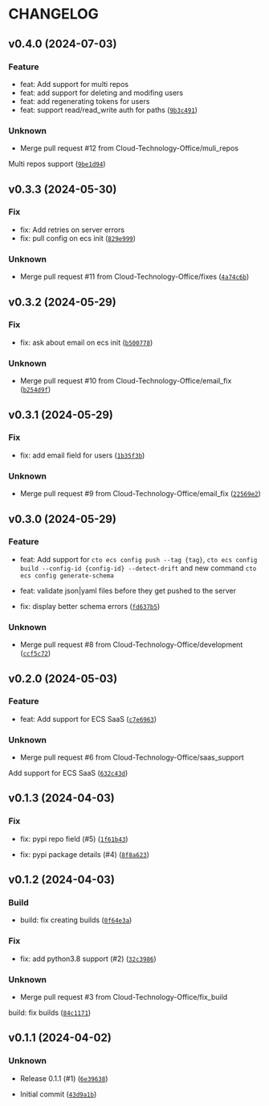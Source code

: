 # CHANGELOG



## v0.4.0 (2024-07-03)

### Feature

* feat: Add support for multi repos
* feat: add support for deleting and modifing users
* feat: add regenerating tokens for users
* feat: support read/read_write auth for paths ([`9b3c491`](https://github.com/Cloud-Technology-Office/cto-cli/commit/9b3c491386f16cd3eca4194c121a48ff76560fb3))

### Unknown

* Merge pull request #12 from Cloud-Technology-Office/muli_repos

Multi repos support ([`9be1d94`](https://github.com/Cloud-Technology-Office/cto-cli/commit/9be1d94fb0ea3be66d1426eaa5e2cfa01a93972b))


## v0.3.3 (2024-05-30)

### Fix

* fix: Add retries on server errors
* fix: pull config on ecs init ([`829e999`](https://github.com/Cloud-Technology-Office/cto-cli/commit/829e999057895c6cd60c26ede50d3cefbb2fd4c7))

### Unknown

* Merge pull request #11 from Cloud-Technology-Office/fixes ([`4a74c6b`](https://github.com/Cloud-Technology-Office/cto-cli/commit/4a74c6b0e8ce89b61f1ea0ea6d11fff6de23f785))


## v0.3.2 (2024-05-29)

### Fix

* fix: ask about email on ecs init ([`b500778`](https://github.com/Cloud-Technology-Office/cto-cli/commit/b5007785ef71d8b74a0d160487ce33615d32e3fe))

### Unknown

* Merge pull request #10 from Cloud-Technology-Office/email_fix ([`b254d9f`](https://github.com/Cloud-Technology-Office/cto-cli/commit/b254d9ff83767c5805ad8110c2aa48b1c636d631))


## v0.3.1 (2024-05-29)

### Fix

* fix: add email field for users ([`1b35f3b`](https://github.com/Cloud-Technology-Office/cto-cli/commit/1b35f3b26605467bfe2543ec69b973b47148f2f9))

### Unknown

* Merge pull request #9 from Cloud-Technology-Office/email_fix ([`22569e2`](https://github.com/Cloud-Technology-Office/cto-cli/commit/22569e20e0f7c0079ffe826faff7a252bac07d01))


## v0.3.0 (2024-05-29)

### Feature

* feat: Add support for `cto ecs config push --tag {tag}`, `cto ecs config build --config-id {config-id} --detect-drift` and new command `cto ecs config generate-schema`

* feat: validate json|yaml files before they get pushed to the server

* fix: display better schema errors ([`fd637b5`](https://github.com/Cloud-Technology-Office/cto-cli/commit/fd637b514f3e318d99f3e34e4da548479dedc709))

### Unknown

* Merge pull request #8 from Cloud-Technology-Office/development ([`ccf5c72`](https://github.com/Cloud-Technology-Office/cto-cli/commit/ccf5c72dca247db70f65fdf32d51e45ddb4ae73a))


## v0.2.0 (2024-05-03)

### Feature

* feat: Add support for ECS SaaS ([`c7e6963`](https://github.com/Cloud-Technology-Office/cto-cli/commit/c7e6963ae55725c9433cee757f4e1b6c6a126594))

### Unknown

* Merge pull request #6 from Cloud-Technology-Office/saas_support

Add support for ECS SaaS ([`632c43d`](https://github.com/Cloud-Technology-Office/cto-cli/commit/632c43ddd6a08d28b45887d52654dc8d7c407c93))


## v0.1.3 (2024-04-03)

### Fix

* fix: pypi repo field (#5) ([`1f61b43`](https://github.com/Cloud-Technology-Office/cto-cli/commit/1f61b436d62e9c1fdc1c34552fc421778d481bf6))

* fix: pypi package details (#4) ([`8f8a623`](https://github.com/Cloud-Technology-Office/cto-cli/commit/8f8a62393440db53b901a6f3f937745ad91355b1))


## v0.1.2 (2024-04-03)

### Build

* build: fix creating builds ([`0f64e3a`](https://github.com/Cloud-Technology-Office/cto-cli/commit/0f64e3a0fef98f9de3f7a0f8581829dfcdccd8b6))

### Fix

* fix: add python3.8 support (#2) ([`32c3986`](https://github.com/Cloud-Technology-Office/cto-cli/commit/32c3986496bef0046bcc45e4aa6922429e544c42))

### Unknown

* Merge pull request #3 from Cloud-Technology-Office/fix_build

build: fix builds ([`84c1171`](https://github.com/Cloud-Technology-Office/cto-cli/commit/84c11712f4c3f0ccf148a054924e2a63e617eaf2))


## v0.1.1 (2024-04-02)

### Unknown

* Release 0.1.1 (#1) ([`6e39638`](https://github.com/Cloud-Technology-Office/cto-cli/commit/6e39638f433ef8c068958692f64e0ebe06332502))

* Initial commit ([`43d9a1b`](https://github.com/Cloud-Technology-Office/cto-cli/commit/43d9a1bcca7ca498e5a13c5b8c6f1039a82c7b27))
